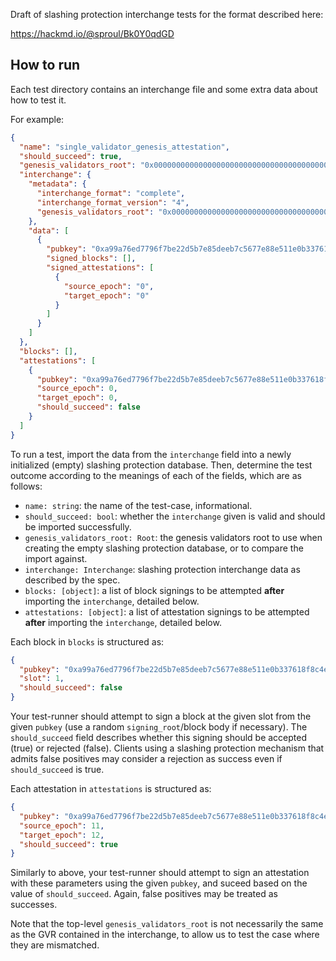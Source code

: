 Draft of slashing protection interchange tests for the format described here:

https://hackmd.io/@sproul/Bk0Y0qdGD

## How to run

Each test directory contains an interchange file and some extra data about how to test it.

For example:

```json
{
  "name": "single_validator_genesis_attestation",
  "should_succeed": true,
  "genesis_validators_root": "0x0000000000000000000000000000000000000000000000000000000000000000",
  "interchange": {
    "metadata": {
      "interchange_format": "complete",
      "interchange_format_version": "4",
      "genesis_validators_root": "0x0000000000000000000000000000000000000000000000000000000000000000"
    },
    "data": [
      {
        "pubkey": "0xa99a76ed7796f7be22d5b7e85deeb7c5677e88e511e0b337618f8c4eb61349b4bf2d153f649f7b53359fe8b94a38e44c",
        "signed_blocks": [],
        "signed_attestations": [
          {
            "source_epoch": "0",
            "target_epoch": "0"
          }
        ]
      }
    ]
  },
  "blocks": [],
  "attestations": [
    {
      "pubkey": "0xa99a76ed7796f7be22d5b7e85deeb7c5677e88e511e0b337618f8c4eb61349b4bf2d153f649f7b53359fe8b94a38e44c",
      "source_epoch": 0,
      "target_epoch": 0,
      "should_succeed": false
    }
  ]
}
```

To run a test, import the data from the `interchange` field into a newly initialized (empty)
slashing protection database. Then, determine the test outcome according to the meanings of
each of the fields, which are as follows:

* `name: string`: the name of the test-case, informational.
* `should_succeed: bool`: whether the `interchange` given is valid and should
  be imported successfully.
* `genesis_validators_root: Root`: the genesis validators root to use when
  creating the empty slashing protection database, or to compare the import
  against.
* `interchange: Interchange`: slashing protection interchange data as described
  by the spec.
* `blocks: [object]`: a list of block signings to be attempted **after**
  importing the `interchange`, detailed below.
* `attestations: [object]`: a list of attestation signings to be attempted **after**
  importing the `interchange`, detailed below.

Each block in `blocks` is structured as:

```json
{
  "pubkey": "0xa99a76ed7796f7be22d5b7e85deeb7c5677e88e511e0b337618f8c4eb61349b4bf2d153f649f7b53359fe8b94a38e44c",
  "slot": 1,
  "should_succeed": false
}
```

Your test-runner should attempt to sign a block at the given slot from the
given `pubkey` (use a random `signing_root`/block body if necessary). The
`should_succeed` field describes whether this signing should be accepted (true)
or rejected (false). Clients using a slashing protection mechanism that admits
false positives may consider a rejection as success even if `should_succeed` is
true.

Each attestation in `attestations` is structured as:

```json
{
  "pubkey": "0xa99a76ed7796f7be22d5b7e85deeb7c5677e88e511e0b337618f8c4eb61349b4bf2d153f649f7b53359fe8b94a38e44c",
  "source_epoch": 11,
  "target_epoch": 12,
  "should_succeed": true
}
```

Similarly to above, your test-runner should attempt to sign an attestation with these parameters
using the given `pubkey`, and suceed based on the value of `should_succeed`. Again, false positives
may be treated as successes.

Note that the top-level `genesis_validators_root` is not necessarily the same
as the GVR contained in the interchange, to allow us to test the case where
they are mismatched.
